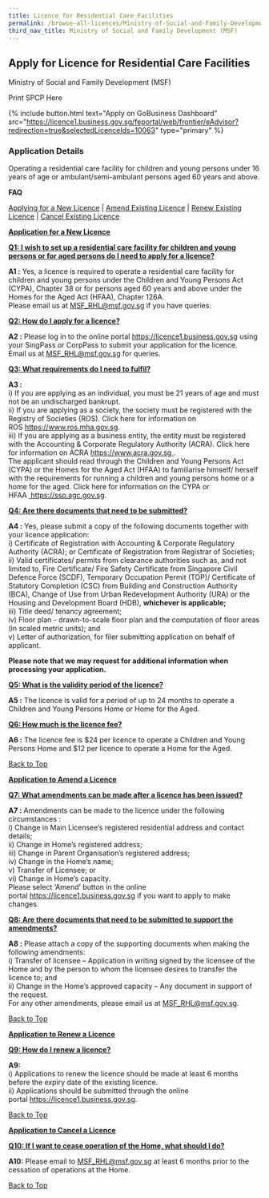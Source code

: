 ```yaml
---
title: Licence for Residential Care Facilities
permalink: /browse-all-licences/Ministry-of-Social-and-Family-Development-(MSF)/Licence-for-Residential-Care-Facilities
third_nav_title: Ministry of Social and Family Development (MSF)
---
```


## Apply for Licence for Residential Care Facilities

Ministry of Social and Family Development (MSF)

Print SPCP Here

{% include button.html text="Apply on GoBusiness Dashboard" src="https://licence1.business.gov.sg/feportal/web/frontier/eAdvisor?redirection=true&selectedLicenceIds=10063" type="primary" %}

### Application Details
<p>Operating a residential care facility for children and young persons under 16 years of age or ambulant/semi-ambulant persons aged 60 years and above.</p>
<p><strong>FAQ</strong></p>
<p><u><a href="https://licence1.business.gov.sg/feportal/web/frontier/eadvisor?p_p_id=eAdvisor_WAR_foblsportlet&amp;p_p_lifecycle=0&amp;p_p_state=normal&amp;p_p_mode=view&amp;p_p_col_id=column-1&amp;p_p_col_count=1&amp;_eAdvisor_WAR_foblsportlet_action=showSelectedLicences#apply">Applying for a New Licence</a></u>&nbsp;|&nbsp;<u><a href="https://licence1.business.gov.sg/feportal/web/frontier/eadvisor?p_p_id=eAdvisor_WAR_foblsportlet&amp;p_p_lifecycle=0&amp;p_p_state=normal&amp;p_p_mode=view&amp;p_p_col_id=column-1&amp;p_p_col_count=1&amp;_eAdvisor_WAR_foblsportlet_action=showSelectedLicences#amend">Amend Existing Licence</a></u>&nbsp;|&nbsp;<u><a href="https://licence1.business.gov.sg/feportal/web/frontier/eadvisor?p_p_id=eAdvisor_WAR_foblsportlet&amp;p_p_lifecycle=0&amp;p_p_state=normal&amp;p_p_mode=view&amp;p_p_col_id=column-1&amp;p_p_col_count=1&amp;_eAdvisor_WAR_foblsportlet_action=showSelectedLicences#renew">Renew Existing Licence</a></u>&nbsp;|&nbsp;<u><a href="https://licence1.business.gov.sg/feportal/web/frontier/eadvisor?p_p_id=eAdvisor_WAR_foblsportlet&amp;p_p_lifecycle=0&amp;p_p_state=normal&amp;p_p_mode=view&amp;p_p_col_id=column-1&amp;p_p_col_count=1&amp;_eAdvisor_WAR_foblsportlet_action=showSelectedLicences#cancel">Cancel Existing Licence</a></u></p>
<div id="apply">
<p><strong><u>Application for a New Licence</u></strong></p>
</div>
<p><strong><u>Q1: I wish to set up a residential care facility for children and young persons or for aged persons do I need to apply for a licence?</u></strong></p>
<p><strong>A1 :</strong>&nbsp;Yes, a licence is required to operate a residential care facility for children and young persons under the Children and Young Persons Act (CYPA), Chapter 38 or for persons aged 60 years and above under the Homes for the Aged Act (HFAA), Chapter 126A.<br />Please email us at&nbsp;<a href="mailto:MSF_RHL@msf.gov.sg">MSF_RHL@msf.gov.sg</a>&nbsp;if you have queries.</p>
<p><strong><u>Q2: How do I apply for a licence?</u></strong></p>
<p><strong>A2 :</strong>&nbsp;Please log in to the online portal&nbsp;<a href="https://licence1.business.gov.sg/" target="_blank" rel="noopener">https://licence1.business.gov.sg</a>&nbsp;using your SingPass or CorpPass to submit your application for the licence.<br />Email us at&nbsp;<a href="mailto:MSF_RHL@msf.gov.sg">MSF_RHL@msf.gov.sg</a>&nbsp;for queries.</p>
<p><strong><u>Q3: What requirements do I need to fulfil?</u></strong></p>
<p><strong>A3 :</strong><br />i) If you are applying as an individual, you must be 21 years of age and must not be an undischarged bankrupt.<br />ii) If you are applying as a society, the society must be registered with the Registry of Societies (ROS). Click here for information on ROS&nbsp;<a href="https://www.ros.mha.gov.sg/" target="_blank" rel="noopener">https://www.ros.mha.gov.sg</a>.<br />iii) If you are applying as a business entity, the entity must be registered with the Accounting &amp; Corporate Regulatory Authority (ACRA). Click here for information on ACRA&nbsp;<a href="http://www.acra.gov.sg/" target="_blank" rel="noopener">https://www.acra.gov.sg&nbsp;</a>.<br />The applicant should read through the Children and Young Persons Act (CYPA) or the Homes for the Aged Act (HFAA) to familiarise himself/ herself with the requirements for running a children and young persons home or a home for the aged. Click here for information on the CYPA or HFAA&nbsp;<a href="https://sso.agc.gov.sg/" target="_blank" rel="noopener">&nbsp;https://sso.agc.gov.sg</a>.</p>
<p><strong><u>Q4: Are there documents that need to be submitted?</u></strong></p>
<p><strong>A4 :</strong>&nbsp;Yes, please submit a copy of the following documents together with your licence application:<br />i) Certificate of Registration with Accounting &amp; Corporate Regulatory Authority (ACRA); or Certificate of Registration from Registrar of Societies;<br />ii) Valid certificates/ permits from clearance authorities such as, and not limited to, Fire Certificate/ Fire Safety Certificate from Singapore Civil Defence Force (SCDF), Temporary Occupation Permit (TOP)/ Certificate of Statutory Completion (CSC) from Building and Construction Authority (BCA), Change of Use from Urban Redevelopment Authority (URA) or the Housing and Development Board (HDB),&nbsp;<strong>whichever is applicable;</strong><br />iii) Title deed/ tenancy agreement;<br />iv) Floor plan - drawn-to-scale floor plan and the computation of floor areas (in scaled metric units); and<br />v) Letter of authorization, for filer submitting application on behalf of applicant.</p>
<p><strong>Please note that we may request for additional information when processing your application.</strong></p>
<p><strong><u>Q5: What is the validity period of the licence?</u></strong></p>
<p><strong>A5 :</strong>&nbsp;The licence is valid for a period of up to 24 months to operate a Children and Young Persons Home or Home for the Aged.</p>
<p><strong><u>Q6: How much is the licence fee?</u></strong></p>
<p><strong>A6 :</strong>&nbsp;The licence fee is $24 per licence to operate a Children and Young Persons Home and $12 per licence to operate a Home for the Aged.</p>
<p><a href="https://licence1.business.gov.sg/feportal/web/frontier/eadvisor?p_p_id=eAdvisor_WAR_foblsportlet&amp;p_p_lifecycle=0&amp;p_p_state=normal&amp;p_p_mode=view&amp;p_p_col_id=column-1&amp;p_p_col_count=1&amp;_eAdvisor_WAR_foblsportlet_action=showSelectedLicences#sections">Back to Top</a></p>
<div id="amend">
<p><strong><u>Application to Amend a Licence</u></strong></p>
</div>
<p><strong><u>Q7: What amendments can be made after a licence has been issued?</u></strong></p>
<p><strong>A7 :</strong>&nbsp;Amendments can be made to the licence under the following circumstances :<br />i) Change in Main Licensee&rsquo;s registered residential address and contact details;<br />ii) Change in Home&rsquo;s registered address;<br />iii) Change in Parent Organisation&rsquo;s registered address;<br />iv) Change in the Home&rsquo;s name;<br />v) Transfer of Licensee; or<br />vi) Change in Home&rsquo;s capacity.<br />Please select &lsquo;Amend&rsquo; button in the online portal&nbsp;<a href="https://licence1.business.gov.sg/" target="_blank" rel="noopener">https://licence1.business.gov.sg</a>&nbsp;if you want to apply to make changes.</p>
<p><strong><u>Q8: Are there documents that need to be submitted to support the amendments?</u></strong></p>
<p><strong>A8 :</strong>&nbsp;Please attach a copy of the supporting documents when making the following amendments:<br />i) Transfer of licensee &ndash; Application in writing signed by the licensee of the Home and by the person to whom the licensee desires to transfer the licence to; and<br />ii) Change in the Home&rsquo;s approved capacity &ndash; Any document in support of the request.<br />For any other amendments, please email us at&nbsp;<a href="mailto:MSF_RHL@msf.gov.sg.">MSF_RHL@msf.gov.sg</a>.</p>
<p><a href="https://licence1.business.gov.sg/feportal/web/frontier/eadvisor?p_p_id=eAdvisor_WAR_foblsportlet&amp;p_p_lifecycle=0&amp;p_p_state=normal&amp;p_p_mode=view&amp;p_p_col_id=column-1&amp;p_p_col_count=1&amp;_eAdvisor_WAR_foblsportlet_action=showSelectedLicences#sections">Back to Top</a></p>
<div id="renew">
<p><strong><u>Application to Renew a Licence</u></strong></p>
</div>
<p><strong><u>Q9: How do I renew a licence?</u></strong></p>
<p><strong>A9:</strong><br />i) Applications to renew the licence should be made at least 6 months before the expiry date of the existing licence.<br />ii) Applications should be submitted through the online portal&nbsp;<a href="https://licence1.business.gov.sg/" target="_blank" rel="noopener">https://licence1.business.gov.sg</a>.</p>
<p><a href="https://licence1.business.gov.sg/feportal/web/frontier/eadvisor?p_p_id=eAdvisor_WAR_foblsportlet&amp;p_p_lifecycle=0&amp;p_p_state=normal&amp;p_p_mode=view&amp;p_p_col_id=column-1&amp;p_p_col_count=1&amp;_eAdvisor_WAR_foblsportlet_action=showSelectedLicences#sections">Back to Top</a></p>
<div id="cancel">
<p><strong><u>Application to Cancel a Licence</u></strong></p>
</div>
<p><strong><u>Q10: If I want to cease operation of the Home, what should I do?</u></strong></p>
<p><strong>A10:</strong>&nbsp;Please email to&nbsp;<a href="mailto:MSF_RHL@msf.gov.sg">MSF_RHL@msf.gov.sg</a>&nbsp;at least 6 months prior to the cessation of operations at the Home.</p>
<p><a href="https://licence1.business.gov.sg/feportal/web/frontier/eadvisor?p_p_id=eAdvisor_WAR_foblsportlet&amp;p_p_lifecycle=0&amp;p_p_state=normal&amp;p_p_mode=view&amp;p_p_col_id=column-1&amp;p_p_col_count=1&amp;_eAdvisor_WAR_foblsportlet_action=showSelectedLicences#sections">Back to Top</a></p>

